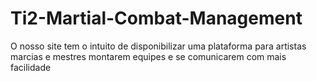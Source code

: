 # Ti2-Martial-Combat-Management

O nosso site tem o intuito de disponibilizar uma plataforma para artistas marcias e mestres montarem equipes e se comunicarem com mais facilidade
